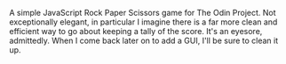 A simple JavaScript Rock Paper Scissors game for The Odin Project. Not exceptionally elegant, in particular I imagine there is a far more clean and efficient way to go about keeping a tally of the score. It's an eyesore, admittedly. When I come back later on to add a GUI, I'll be sure to clean it up.